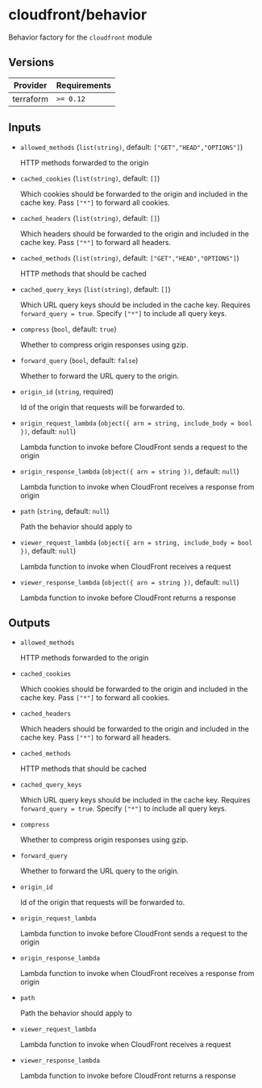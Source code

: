 # cloudfront/behavior

Behavior factory for the `cloudfront` module

<!-- BEGIN_TF_DOCS -->

## Versions

| Provider  | Requirements |
| --------- | ------------ |
| terraform | `>= 0.12`    |

## Inputs

- `allowed_methods` (`list(string)`, default: `["GET","HEAD","OPTIONS"]`)

  HTTP methods forwarded to the origin

- `cached_cookies` (`list(string)`, default: `[]`)

  Which cookies should be forwarded to the origin and included in the cache key. Pass `["*"]` to forward all cookies.

- `cached_headers` (`list(string)`, default: `[]`)

  Which headers should be forwarded to the origin and included in the cache key. Pass `["*"]` to forward all headers.

- `cached_methods` (`list(string)`, default: `["GET","HEAD","OPTIONS"]`)

  HTTP methods that should be cached

- `cached_query_keys` (`list(string)`, default: `[]`)

  Which URL query keys should be included in the cache key. Requires `forward_query = true`. Specify `["*"]` to include all query keys.

- `compress` (`bool`, default: `true`)

  Whether to compress origin responses using gzip.

- `forward_query` (`bool`, default: `false`)

  Whether to forward the URL query to the origin.

- `origin_id` (`string`, required)

  Id of the origin that requests will be forwarded to.

- `origin_request_lambda` (`object({ arn = string, include_body = bool })`, default: `null`)

  Lambda function to invoke before CloudFront sends a request to the origin

- `origin_response_lambda` (`object({ arn = string })`, default: `null`)

  Lambda function to invoke when CloudFront receives a response from origin

- `path` (`string`, default: `null`)

  Path the behavior should apply to

- `viewer_request_lambda` (`object({ arn = string, include_body = bool })`, default: `null`)

  Lambda function to invoke when CloudFront receives a request

- `viewer_response_lambda` (`object({ arn = string })`, default: `null`)

  Lambda function to invoke before CloudFront returns a response

## Outputs

- `allowed_methods`

  HTTP methods forwarded to the origin

- `cached_cookies`

  Which cookies should be forwarded to the origin and included in the cache key. Pass `["*"]` to forward all cookies.

- `cached_headers`

  Which headers should be forwarded to the origin and included in the cache key. Pass `["*"]` to forward all headers.

- `cached_methods`

  HTTP methods that should be cached

- `cached_query_keys`

  Which URL query keys should be included in the cache key. Requires `forward_query = true`. Specify `["*"]` to include all query keys.

- `compress`

  Whether to compress origin responses using gzip.

- `forward_query`

  Whether to forward the URL query to the origin.

- `origin_id`

  Id of the origin that requests will be forwarded to.

- `origin_request_lambda`

  Lambda function to invoke before CloudFront sends a request to the origin

- `origin_response_lambda`

  Lambda function to invoke when CloudFront receives a response from origin

- `path`

  Path the behavior should apply to

- `viewer_request_lambda`

  Lambda function to invoke when CloudFront receives a request

- `viewer_response_lambda`

  Lambda function to invoke before CloudFront returns a response
